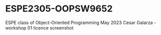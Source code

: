 # ESPE2305-OOPSW9652
ESPE class of Object-Oriented Programming May 2023
Cesar Galarza - workshop 01 licence screenshot
